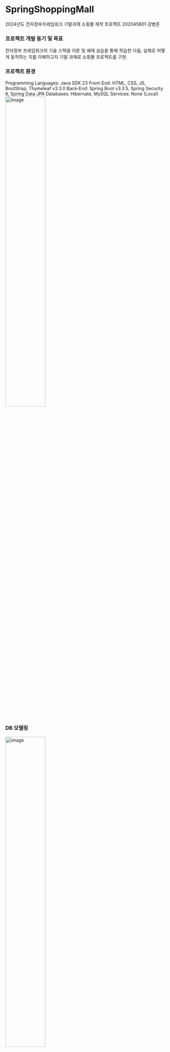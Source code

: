 # SpringShoppingMall
2024년도 전자정부프레임워크 기말과제
쇼핑몰 제작 프로젝트 202045801 강병준

### 프로젝트 개발 동기 및 목표
전자정부 프레임워크의 기술 스택을 이론 및 예제 실습을 통해 학습한 다음, 실제로 어떻게 동작하는 지를 이해하고자 기말 과제로 쇼핑몰 프로젝트를 구현.

### 프로젝트 환경
Programming Languages:	Java SDK 23
Front-End:	HTML, CSS, JS, BootStrap, Thymeleaf v3.3.0
Back-End:	Spring Boot v3.3.5, Spring Security 6, Spring Data JPA
Databases:	Hibernate, MySQL
Services:	None (Local)
<img src="https://github.com/user-attachments/assets/0a0a5485-c553-4129-a261-5f69ff029697" alt="image" width="50%">

### DB 모델링
<img src="https://github.com/user-attachments/assets/6d4444ee-7d97-4ed4-abc5-9f96bcc6363e" alt="image" width="50%">


### API 명세서

| Function           | Method   | EndPoint                                     |
|--------------------|----------|----------------------------------------------|
| 회원 가입 페이지      | GET      | /members/new                                |
| 회원 가입           | POST     | /members/new                                |
| 로그인 페이지        | GET      | /members/login                              |
| 로그인             | POST     | /members/login                              |
| 로그아웃            | GET      | /member/logout                              |
| 장바구니 담기        | POST     | /cart                                       |
| 장바구니 페이지       | GET      | /cart                                       |
| 장바구니 상품 수정    | PATCH    | /cartItem/{cartItemId}                      |
| 장바구니 상품 제거    | DELETE   | /cartItem/{cartItemId}                      |
| 장바구니 상품 주문    | POST     | /cart/orders                                |
| 상품 등록 페이지      | GET      | /admin/item/new                             |
| 상품 등록           | POST     | /admin/item/new                             |
| 상품 조회           | GET      | /item/{itemId}, /admin/items,               |
|                    |          | /admin/items/{page}, /admin/item/{itemId}   |
| 상품 수정           | POST     | /admin/item/{itemId}                        |
| 주문하기            | POST     | /order                                      |
| 주문 내역 페이지      | GET      | /orders, /orders/{page}                     |
| 주문 취소           | POST     | /order/{orderID}/cancel                     |
| 메인 페이지 조회      | GET      | /                                           |
| 에러 페이지          | GET      | /error                                      |

### 진행과정
-	https://rocreamsnote.notion.site/1373557098428009902dec48dde64c2d?pvs=74

### 참고한 레퍼런스
- https://velog.io/@codren/Spring-Boot-쇼핑몰-프로젝트
